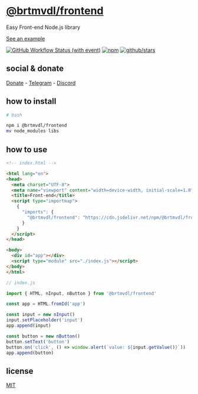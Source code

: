 # [@brtmvdl/frontend](https://www.npmjs.com/package/@brtmvdl/frontend)

Easy Front-end Node.js library

[See an example](https://github.com/brtmvdl/frontend-example)

[![GitHub Workflow Status (with event)](https://img.shields.io/github/actions/workflow/status/brtmvdl/frontend/npm-publish.yml?label=GitHub%20Actions&link=https%3A%2F%2Fgithub.com%2Fbrtmvdl%2Ffrontend%2Factions%2Fworkflows%2Fnpm-publish.yml)](https://github.com/brtmvdl/frontend/actions/workflows/npm-publish.yml) [![npm](https://img.shields.io/npm/dw/%40brtmvdl/frontend?label=NPM%20Weekly%20Downloads)](https://www.npmjs.com/package/@brtmvdl/frontend) [![github/stars](https://img.shields.io/github/stars/brtmvdl/frontend?style=social)](https://img.shields.io/github/stars/brtmvdl/frontend?style=social) 

## social & donate

[Donate](https://link.mercadopago.com.br/brtmvdl) - [Telegram](https://t.me/+KRmg5MlqgMk0MTg5) - [Discord](https://discord.gg/auCmnvV2)

## how to install

```bash
# bash

npm i @brtmvdl/frontend
mv node_modules libs
```

## how to use

```html
<!-- index.html -->

<html lang="en">
<head>
  <meta charset="UTF-8">
  <meta name="viewport" content="width=device-width, initial-scale=1.0">
  <title>Front-end</title>
  <script type="importmap">
    {
      "imports": {
        "@brtmvdl/frontend": "https://cdn.jsdelivr.net/npm/@brtmvdl/frontend@1.0.15/src/index.js"
      }
    }
  </script>
</head>

<body>
  <div id="app"></div>
  <script type="module" src="./index.js"></script>
</body>
</html>
```

```js
// index.js

import { HTML, nInput, nButton } from '@brtmvdl/frontend'

const app = HTML.fromId('app')

const input = new nInput()
input.setPlaceholder('input')
app.append(input)

const button = new nButton()
button.setText('button')
button.on('click', () => window.alert(`value: ${input.getValue()}`))
app.append(button)
```

## license

[MIT](./LICENSE)
